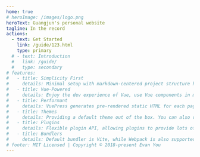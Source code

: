 ```yaml
---
home: true
# heroImage: /images/logo.png 
heroText: Guangjun's personal website
tagline: In the record 
actions:
  - text: Get Started
    link: /guide/123.html
    type: primary
  # - text: Introduction
  #   link: /guide/
  #   type: secondary
# features:
#   - title: Simplicity First
#     details: Minimal setup with markdown-centered project structure helps you focus on writing.
#   - title: Vue-Powered
#     details: Enjoy the dev experience of Vue, use Vue components in markdown, and develop custom themes with Vue.
#   - title: Performant
#     details: VuePress generates pre-rendered static HTML for each page, and runs as an SPA once a page is loaded.
#   - title: Themes
#     details: Providing a default theme out of the box. You can also choose a community theme or create your own one.
#   - title: Plugins
#     details: Flexible plugin API, allowing plugins to provide lots of plug-and-play features for your site.
#   - title: Bundlers
#     details: Default bundler is Vite, while Webpack is also supported. Choose the one you like!
# footer: MIT Licensed | Copyright © 2018-present Evan You
---
```

